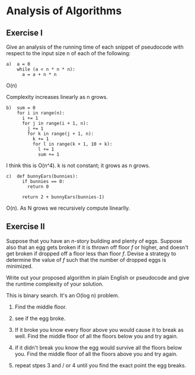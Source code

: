 # Analysis of Algorithms

## Exercise I

Give an analysis of the running time of each snippet of
pseudocode with respect to the input size n of each of the following:

```
a)  a = 0
    while (a < n * n * n):
      a = a + n * n
```
O(n)

Complexity increases linearly as n grows.

```
b)  sum = 0
    for i in range(n):
      i += 1
      for j in range(i + 1, n):
        j += 1
        for k in range(j + 1, n):
          k += 1
          for l in range(k + 1, 10 + k):
            l += 1
            sum += 1
```

I think this is O(n^4).  k is not constant; it grows as n grows.

```
c)  def bunnyEars(bunnies):
      if bunnies == 0:
        return 0

      return 2 + bunnyEars(bunnies-1)
```


O(n).  As N grows we recursively compute linearlly.

## Exercise II

Suppose that you have an _n_-story building and plenty of eggs. Suppose also that an egg gets broken if it is thrown off floor _f_ or higher, and doesn't get broken if dropped off a floor less than floor _f_. Devise a strategy to determine the value of _f_ such that the number of dropped eggs is minimized.

Write out your proposed algorithm in plain English or pseudocode and give the runtime complexity of your solution.


This is binary search.  It's an O(log n) problem.

1) Find the middle floor.
2) see if the egg broke.
3) If it broke you know every floor above you would cause it to break as well.
   Find the middle floor of all the floors below you and try again.

4) if it didn't break you know the egg would survive all the floors below you.
   Find the middle floor of all the floors above you and try again.

5) repeat stpes 3 and / or 4 until you find the exact point the egg breaks.